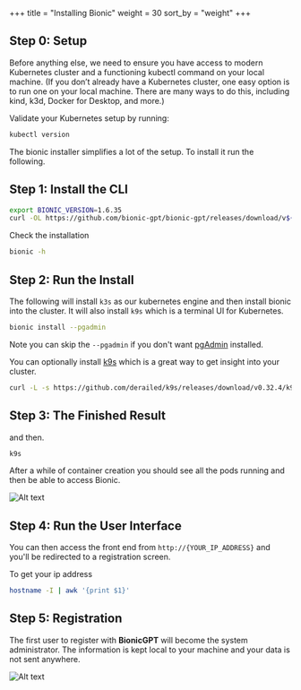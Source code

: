 +++
title = "Installing Bionic"
weight = 30
sort_by = "weight"
+++

## Step 0: Setup

Before anything else, we need to ensure you have access to modern Kubernetes cluster and a functioning kubectl command on your local machine. (If you don’t already have a Kubernetes cluster, one easy option is to run one on your local machine. There are many ways to do this, including kind, k3d, Docker for Desktop, and more.)

Validate your Kubernetes setup by running:

```sh
kubectl version
```
The bionic installer simplifies a lot of the setup. To install it run the following.

## Step 1: Install the CLI

```sh
export BIONIC_VERSION=1.6.35
curl -OL https://github.com/bionic-gpt/bionic-gpt/releases/download/v${BIONIC_VERSION}/bionic-cli-linux && chmod +x ./bionic-cli-linux && sudo mv ./bionic-cli-linux /usr/local/bin/bionic
```

Check the installation

```sh
bionic -h
```

## Step 2: Run the Install

The following will install `k3s` as our kubernetes engine and then install bionic into the cluster. It will also install `k9s` which is a terminal UI for Kubernetes.

```sh
bionic install --pgadmin
```

Note you can skip the `--pgadmin` if you don't want [pgAdmin](https://www.pgadmin.org/) installed.

You can optionally install [k9s](https://k9scli.io/) which is a great way to get insight into your cluster.

```sh
curl -L -s https://github.com/derailed/k9s/releases/download/v0.32.4/k9s_Linux_amd64.tar.gz | tar xvz -C /tmp && sudo mv /tmp/k9s /usr/local/bin && rm -rf k9s_Linux_amd64.tar.gz
```

## Step 3: The Finished Result

and then.

```sh
k9s
```

After a while of container creation you should see all the pods running and then be able to access Bionic.


![Alt text](../bionic-startup-k9s.png "Bionic K9s")

## Step 4: Run the User Interface

You can then access the front end from `http://{YOUR_IP_ADDRESS}` and you'll be redirected to a registration screen.

To get your ip address

```sh
hostname -I | awk '{print $1}'
```

## Step 5: Registration

The first user to register with **BionicGPT** will become the system administrator. The information is kept local to your machine and your data is not sent anywhere.

![Alt text](../initial-screen.png "Start Screen")

